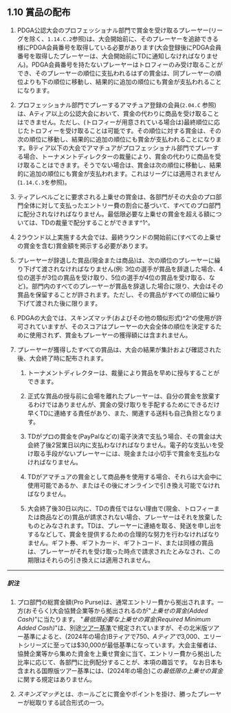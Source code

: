 ## 1.10 賞品の配布

1. PDGA公認大会のプロフェッショナル部門で賞金を受け取るプレーヤー(リーグを除く、`1.14.C.2`参照)は、大会開始前に、そのプレーヤーを追跡できる様にPDGA会員番号を取得している必要があります(大会登録後にPDGA会員番号を取得したプレーヤーは、大会開始前にTDに通知しなければなりません)。PDGA会員番号を持たないプレーヤーはトロフィーのみ受け取ることができ、そのプレーヤーの順位に支払われるはずの賞金は、同プレーヤーの順位よりも下の順位に移動し、結果的に追加の順位にも賞金が支払われることになります。

1. プロフェッショナル部門でプレーするアマチュア登録の会員(`2.04.C` 参照)は、Aティア以上の公認大会において、賞金の代わりに商品を受け取ることはできません。ただし、(トロフィーが用意されている場合は)最終順位に応じたトロフィーを受け取ることは可能です。その順位に対する賞金は、その次の順位に移動し、結果的に追加の順位にも賞金が支払われることになります。Bティア以下の大会でアマチュアがプロフェッショナル部門でプレーする場合、トーナメントディレクターの裁量により、賞金の代わりに商品を受け取ることはできます。そうでない場合は、賞金は次の順位に移動し、結果的に追加の順位にも賞金が支払われます。これはリーグには適用されません(`1.14.C.3`を参照)。

1. ティアレベルごとに要求される上乗せの賞金は、各部門がその大会のプロ部門全体に対して支払ったエントリー費の割合に基づいて、すべてのプロ部門に配分されなければなりません。最低限必要な上乗せの賞金を超える額については、TDの裁量で配分することができます^1^。

1. 2ラウンド以上実施する大会では、最終ラウンドの開始前に(すべての上乗せの賞金を含む)賞金額を掲示する必要があります。

1. プレーヤーが辞退した賞品(現金または商品)は、次の順位のプレーヤーに繰り下げて渡されなければなりません(例: 3位の選手が賞品を辞退した場合、4位の選手が3位の賞品を受け取り、5位の選手が4位の賞品を受け取る、など)。部門内のすべてのプレーヤーが賞品を辞退した場合に限り、大会はその賞品を保留することが許されます。ただし、その賞品がすべての順位に繰り下げて渡された後に限ります。

1. PDGAの大会では、スキンズマッチ(およびその他の類似形式)^2^の使用が許可されていますが、そのスコアはプレーヤーの大会全体の順位を決定するために使用されず、賞金もプレーヤーの獲得額には含まれません。

1. プレーヤーが獲得したすべての賞品は、大会の結果が集計および確認された後、大会終了時に配布されます。

    1.	トーナメントディレクターは、裁量により賞品を早めに授与することができます。

    1.	正式な賞品の授与前に会場を離れたプレーヤーは、自分の賞金を放棄するわけではありませんが、賞金の受け取りを手配するためにできるだけ早くTDに連絡する責任があり、また、関連する送料も自己負担となります。

	1.	TDがプロの賞金を(PayPalなどの)電子決済で支払う場合、その賞金は大会終了後2営業日以内に支払わなければなりません。電子的な支払いを受け取る手段がないプレーヤーには、現金または小切手で賞金を支払わなければなりません。

	1.	TDがアマチュアの賞金として商品券を使用する場合、それらは大会中に使用可能であるか、またはその後にオンラインで引き換え可能でなければなりません。

	1.	大会終了後30日以内に、TDの責任ではない理由で(現金、トロフィーまたは商品などの)賞品が請求されない場合、プレーヤーはそれを放棄したものとみなされます。TDは、プレーヤーに連絡を取る、発送を申し出をするなどして、賞金を提供するための合理的な努力を行わなければなりません。ギフト券、ギフトカード、ギフトコード、または同様の賞品は、プレーヤーがそれを受け取った時点で請求されたとみなされ、この期限はそれらの引き換えには適用されません。

___
##### 訳注

1. プロ部門の総賞金額(Pro Purse)は、通常エントリー費から拠出されます。一方(おそらく)大会協賛企業等から拠出されるのが"*上乗せの賞金(Added Cash)*"に当たります。
"*最低限必要な上乗せの賞金(Required Minimum Added Cash)*"は、別途[ツアー基準](dgj/tourstandards)で規定されていますが、その北米版ツアー基準によると、(2024年の場合)Bティアで$750、Aティアで$3,000、エリートシリーズに至っては$30,000が最低基準になっています。大会主催者は、協賛企業等から集めた資金を上乗せ賞金に当て、エントリー費から拠出した比率に応じて、各部門に比例配分することが、本項の趣旨です。
なお日本も含まれる国際版ツアー基準には、(2024年の場合)この*最低限の上乗せの賞金*に関する規定はありません。

2. *スキンズマッチ*とは、ホールごとに賞金やポイントを掛け、勝ったプレーヤーが総取りする試合形式の一つ。
